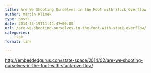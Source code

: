 ```yaml
---
title: Are We Shooting Ourselves in the Foot with Stack Overflow
author: Marcin Klimek
type: posts
date: 2014-02-19T11:44:47+00:00
url: /are-we-shooting-ourselves-in-the-foot-with-stack-overflow/
categories:
  - link
format: link

---
```

<http://embeddedgurus.com/state-space/2014/02/are-we-shooting-ourselves-in-the-foot-with-stack-overflow/>

&nbsp;